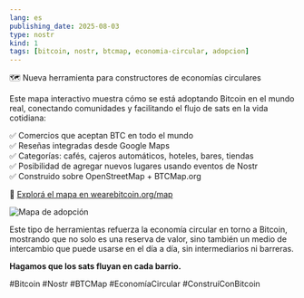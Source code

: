 ```yaml
---
lang: es
publishing_date: 2025-08-03
type: nostr
kind: 1
tags: [bitcoin, nostr, btcmap, economia-circular, adopcion]
---
```


🗺️ Nueva herramienta para constructores de economías circulares

Este mapa interactivo muestra cómo se está adoptando Bitcoin en el mundo real, conectando comunidades y facilitando el flujo de sats en la vida cotidiana:

✅ Comercios que aceptan BTC en todo el mundo  
✅ Reseñas integradas desde Google Maps  
✅ Categorías: cafés, cajeros automáticos, hoteles, bares, tiendas  
✅ Posibilidad de agregar nuevos lugares usando eventos de Nostr  
✅ Construido sobre OpenStreetMap + BTCMap.org

🔗 [Explorá el mapa en wearebitcoin.org/map](https://wearebitcoin.org/es/map)

![Mapa de adopción](https://blossom.primal.net/fe657ac8607a95ae9417a91c823251ddf15f3f2a84a6426b6fdbfe6820f9cee4.png)

Este tipo de herramientas refuerza la economía circular en torno a Bitcoin, mostrando que no solo es una reserva de valor, sino también un medio de intercambio que puede usarse en el día a día, sin intermediarios ni barreras.

**Hagamos que los sats fluyan en cada barrio.**

#Bitcoin #Nostr #BTCMap #EconomíaCircular #ConstruíConBitcoin
